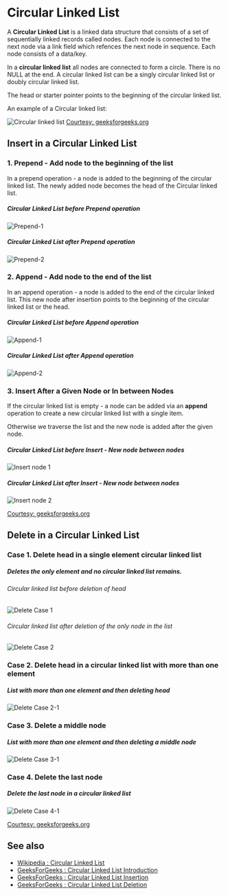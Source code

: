 # Circular Linked List

A **Circular Linked List** is a linked data structure that consists of a set of sequentially linked records called nodes. Each node 
is connected to the next node via a link field which refences the next node in sequence. Each node consists of a data/key.

In a **circular linked list** all nodes are connected to form a circle. There is no NULL at the end. A circular linked list can be a singly circular linked list or doubly circular linked list.

The head or starter pointer points to the beginning of the circular linked list.

An example of a Circular linked list:

![Circular linked list](https://cdncontribute.geeksforgeeks.org/wp-content/uploads/CircularLinkeList.png)
[Courtesy: geeksforgeeks.org](https://www.geeksforgeeks.org/circular-linked-list/)

## Insert in a Circular Linked List

### 1. Prepend - Add node to the beginning of the list

In a prepend operation - a node is added to the beginning of the circular linked list. The newly added node becomes the head of the Circular linked list.

##### Circular Linked List before Prepend operation

![Prepend-1](https://media.geeksforgeeks.org/wp-content/uploads/CircularSinglyLinkedlist-4.png)

##### Circular Linked List after Prepend operation

![Prepend-2](https://media.geeksforgeeks.org/wp-content/uploads/CircularSinglLinkedList5.png)

### 2. Append - Add node to the end of the list

In an append operation - a node is added to the end of the circular linked list. This new node after insertion points to the beginning of the circular linked list or the head.

##### Circular Linked List before Append operation

![Append-1](https://media.geeksforgeeks.org/wp-content/uploads/CircularSinglyLinkedlist-6.png)

##### Circular Linked List after Append operation

![Append-2](https://media.geeksforgeeks.org/wp-content/uploads/CircularSinglyLinkedlist-7.png)

### 3. Insert After a Given Node or In between Nodes

If the circular linked list is empty - a node can be added via an **append** operation to create a new circular linked list with a single item.

Otherwise we traverse the list and the new node is added after the given node.

##### Circular Linked List before Insert - New node between nodes 
![Insert node 1](https://media.geeksforgeeks.org/wp-content/uploads/circularll-1.png)

##### Circular Linked List after Insert - New node between nodes 
![Insert node 2](https://media.geeksforgeeks.org/wp-content/uploads/CircularSinglyLinkedList9.png)

[Courtesy: geeksforgeeks.org](https://www.geeksforgeeks.org/circular-singly-linked-list-insertion/)

## Delete in a Circular Linked List

### Case 1. Delete head in a single element circular linked list

##### Deletes the only element and no circular linked list remains.

###### Circular linked list before deletion of head
![Delete Case 1](https://media.geeksforgeeks.org/wp-content/uploads/CircularSinglyLinkedList3.png)

###### Circular linked list after deletion of the only node in the list
![Delete Case 2](https://media.geeksforgeeks.org/wp-content/uploads/CircularSinglyLinkedList2.png)

### Case 2. Delete head in a circular linked list with more than one element

##### List with more than one element and then deleting head
![Delete Case 2-1](https://cdncontribute.geeksforgeeks.org/wp-content/uploads/CircularDeleteFirstNode.png)

### Case 3. Delete a middle node

##### List with more than one element and then deleting a middle node
![Delete Case 3-1](https://cdncontribute.geeksforgeeks.org/wp-content/uploads/DeleteAtIndexCLL.png)

### Case 4. Delete the last node 

##### Delete the last node in a circular linked list
![Delete Case 4-1](https://cdncontribute.geeksforgeeks.org/wp-content/uploads/CircularDeleteLastNode.png)

[Courtesy: geeksforgeeks.org](https://www.geeksforgeeks.org/delete-a-node-in-a-Circular-linked-list/)

## See also

- [Wikipedia : Circular Linked List](https://en.wikipedia.org/wiki/Linked_list#Circular_linked_list)
- [GeeksForGeeks : Circular Linked List Introduction](https://www.geeksforgeeks.org/circular-linked-list/)
- [GeeksForGeeks : Circular Linked List Insertion](https://www.geeksforgeeks.org/circular-singly-linked-list-insertion/)
- [GeeksForGeeks : Circular Linked List Deletion ](https://www.geeksforgeeks.org/deletion-at-different-positions-in-a-circular-linked-list/)
